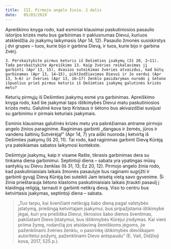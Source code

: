 ```yaml
---
title:  III. Pirmojo angelo žinia. 2 dalis
date:   05/03/2019
---
```


Apreiškimo knyga rodo, kad esminiai klausimai paskutiniosios pasaulio istorijos krizės metu bus garbinimas ir paklusnumas Dievui, kuriuos atskleidžia Jo įsakymų laikymasis (Apr 14, 12). Pasaulio žmonės susiskirstys į dvi grupes – tuos, kurie bijo ir garbina Dievą, ir tuos, kurie bijo ir garbina žvėrį.

`3. Perskaitykite pirmus keturis iš Dešimties įsakymų (Iš 20, 2–11). Tada perskaitykite Apreiškimo 13. Kaip žvėries reikalavimas jį garbinti (Apr 13, 15), dvasios suteikimas žvėries atvaizdui, kad būtų garbinamas (Apr 13, 14–15), piktžodžiavimas Dievui ir Jo vardui (Apr 13, 5–6) ir žvėries (Apr 13, 16–17) ženklo pasidarymas nurodo į šėtono išpuolius prieš pirmus keturis iš Dešimties įsakymų galutinės krizės metu?`

Keturių pirmųjų iš Dešimties įsakymų esmė yra garbinimas. Apreiškimo knyga rodo, kad šie įsakymai taps ištikimybės Dievui matu paskutiniosios krizės metu. Galutinė kova tarp Kristaus ir šėtono bus akivaizdžiai susijusi su garbinimu ir pirmais keturiais įsakymais.

Esminis klausimas galutinės krizės metu yra pabrėžiamas antrame pirmojo angelo žinios paraginime. Raginimas garbinti „dangaus ir žemės, jūros ir vandens šaltinių Sutvėrėją!“ (Apr 14, 7) yra aiški nuoroda į ketvirtą iš Dešimties įsakymų (Iš 20, 11). Tai rodo, kad raginimas garbinti Dievą Kūrėją yra pateikiamas sabatos laikymosi kontekste.

Dešimtyje įsakymų, kaip ir visame Rašte, tikrasis garbinimas dera su tinkama diena garbinimui. Septintoji diena – sabata yra ypatingas mūsų santykių su Dievu ženklas (Iš 31, 13; Ez 20, 12). Pirmojo angelo žinia rodo, kad paskutiniaisiais laikais žmonės pasaulyje bus raginami sugrįžti ir garbinti gyvąjį Dievą Kūrėją bei suteikti Jam teisėtą vietą savo gyvenime. Ši žinia prieštarauja šėtono klastoms paskutiniaisiais laikais įtraukti pasaulį į klaidingą religiją, tarnauti ir garbinti netikrą dievą. Viso to centru bus ketvirtasis įsakymas, septintoji diena – sabata.

> <p></p>
> „Tuo tarpu, kai švenčiant netikrąją šabo dieną pagal valstybės įstatymą, priešingą ketvirtajam įsakymui, bus pripažįstama ištikimybė jėgai, kuri yra priešiška Dievui, tikrosios šabo dienos šventimas, paklūstant Dievo Įstatymui, bus ištikimybės Kūrėjui įrodymas. Kai vieni priima žymę, rodančią jos atsidavimą žemiškoms jėgoms, jie paženklinami žvėries ženklu, o pasirinkę ištikimybės dieviškajam autoritetui požymį, paženklinami Dievo antspaudu“ (E. Vait, Didžioji kova, 2017, 525 p.).
